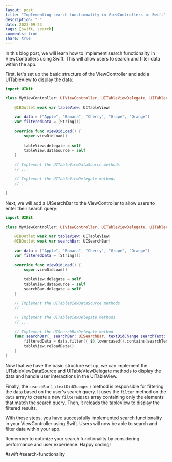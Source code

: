 ```yaml
---
layout: post
title: "Implementing search functionality in ViewControllers in Swift"
description: " "
date: 2023-09-23
tags: [swift, search]
comments: true
share: true
---
```


In this blog post, we will learn how to implement search functionality in ViewControllers using Swift. This will allow users to search and filter data within the app.

First, let's set up the basic structure of the ViewController and add a UITableView to display the data:

```swift
import UIKit

class MyViewController: UIViewController, UITableViewDelegate, UITableViewDataSource {

    @IBOutlet weak var tableView: UITableView!
    
    var data = ["Apple", "Banana", "Cherry", "Grape", "Orange"]
    var filteredData = [String]()
    
    override func viewDidLoad() {
        super.viewDidLoad()
        
        tableView.delegate = self
        tableView.dataSource = self
    }
    
    // Implement the UITableViewDataSource methods
    // ...
    
    // Implement the UITableViewDelegate methods
    // ...
    
}
```

Next, we will add a UISearchBar to the ViewController to allow users to enter their search query:

```swift
import UIKit

class MyViewController: UIViewController, UITableViewDelegate, UITableViewDataSource, UISearchBarDelegate {

    @IBOutlet weak var tableView: UITableView!
    @IBOutlet weak var searchBar: UISearchBar!
    
    var data = ["Apple", "Banana", "Cherry", "Grape", "Orange"]
    var filteredData = [String]()
    
    override func viewDidLoad() {
        super.viewDidLoad()
        
        tableView.delegate = self
        tableView.dataSource = self
        searchBar.delegate = self
    }
    
    // Implement the UITableViewDataSource methods
    // ...
    
    // Implement the UITableViewDelegate methods
    // ...
    
    // Implement the UISearchBarDelegate method
    func searchBar(_ searchBar: UISearchBar, textDidChange searchText: String) {
        filteredData = data.filter({ $0.lowercased().contains(searchText.lowercased()) })
        tableView.reloadData()
    }
}
```

Now that we have the basic structure set up, we can implement the UITableViewDataSource and UITableViewDelegate methods to display the data and handle user interactions in the UITableView.

Finally, the `searchBar(_:textDidChange:)` method is responsible for filtering the data based on the user's search query. It uses the `filter` method on the `data` array to create a new `filteredData` array containing only the elements that match the search query. Then, it reloads the tableView to display the filtered results.

With these steps, you have successfully implemented search functionality in your ViewController using Swift. Users will now be able to search and filter data within your app.

Remember to optimize your search functionality by considering performance and user experience. Happy coding!

#swift #search-functionality